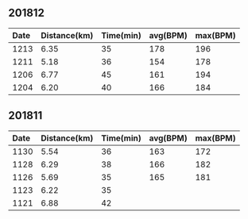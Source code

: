 ## 201812
Date|Distance(km)|Time(min)|avg(BPM)|max(BPM)
:--|:--|:--|:--|:--
1213|6.35|35|178|196
1211|5.18|36|154|178
1206|6.77|45|161|194
1204|6.20|40|166|184

## 201811
Date|Distance(km)|Time(min)|avg(BPM)|max(BPM)
:--|:--|:--|:--|:--
1130|5.54|36|163|172
1128|6.29|38|166|182
1126|5.69|35|165|181
1123|6.22|35||
1121|6.88|42||
